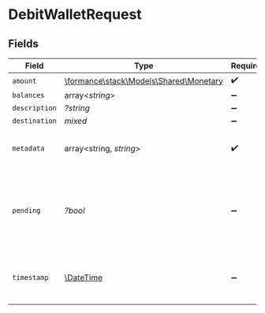 # DebitWalletRequest


## Fields

| Field                                                                                   | Type                                                                                    | Required                                                                                | Description                                                                             |
| --------------------------------------------------------------------------------------- | --------------------------------------------------------------------------------------- | --------------------------------------------------------------------------------------- | --------------------------------------------------------------------------------------- |
| `amount`                                                                                | [\formance\stack\Models\Shared\Monetary](../../Models/Shared/Monetary.md)               | :heavy_check_mark:                                                                      | N/A                                                                                     |
| `balances`                                                                              | array<*string*>                                                                         | :heavy_minus_sign:                                                                      | N/A                                                                                     |
| `description`                                                                           | *?string*                                                                               | :heavy_minus_sign:                                                                      | N/A                                                                                     |
| `destination`                                                                           | *mixed*                                                                                 | :heavy_minus_sign:                                                                      | N/A                                                                                     |
| `metadata`                                                                              | array<string, *string*>                                                                 | :heavy_check_mark:                                                                      | Metadata associated with the wallet.                                                    |
| `pending`                                                                               | *?bool*                                                                                 | :heavy_minus_sign:                                                                      | Set to true to create a pending hold. If false, the wallet will be debited immediately. |
| `timestamp`                                                                             | [\DateTime](https://www.php.net/manual/en/class.datetime.php)                           | :heavy_minus_sign:                                                                      | cannot be used in conjunction with `pending` property                                   |
